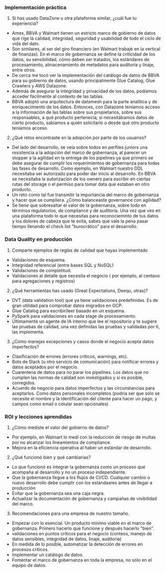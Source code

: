 ### Implementación práctica
1. Si has usado DataZone u otra plataforma similar, ¿cuál fue tu experiencia?
- Amex, BBVA y Walmart tienen un estricto marco de gobierno de datos que rige la calidad, integridad, seguridad y usabilidad de todo el ciclo de vida del dato.
- Son similares, al ser del giro financiero (en Walmart trabajé en la vertical de finanzas). En el marco de gobernanza se define la criticidad de los datos, su sensibilidad, cómo deben ser tratados, los estándares de procesamiento, almacenamiento de metadatos para auditoría y linaje, entre otros.
- De cerca me tocó ver la implementación del catálogo de datos de BBVA para su gobierno de datos, usando principalmente Glue Catalog, Glue Crawlers y AWS Datazone.
- Además de asegurar la integridad y privacidad de los datos, podíamos acceder fácilmente al contexto de las tablas.
- BBVA adoptó una arquitectura de datamesh para la parte analítica y de enriquecimiento de los datos. Entonces, con Datazone teníamos acceso a la información de las tablas sobre sus propietarios, sobre sus responsables, a qué producto pertenecía; si necesitábamos datos de cierto producto, sabíamos a quién solicitarlo o desde qué otro producto teníamos acceso.
  
2. ¿Qué retos encontraste en la adopción por parte de los usuarios?
- Del lado del desarrollo, se veía sobre todos en perfiles juniors una resistencia a la adopción del marco de gobernanza, al parecer un stopper a la agilidad en la entrega de los pipelines ya que primero se debe asegurar de cumplir los requerimientos de gobernanza para todas las fases de desarrollo. Como ejemplo, en Walmart nuestro DDL necesitaba ser autorizado para poder dar inicio al desarrollo. En BBVA se necesitaba la autorización de los owners para escribir en ciertas rutas del storage o el permiso para tomar data que estaban en otro producto. 
- Un reto como tal fue transmitir la importancia del marco de gobernanza y hacer que se cumpliera.
¿Cómo balanceaste governance con agilidad?
- Se tiene que sobresaltar el valor de la gobernanza, sobre todo en términos regulatorios, de compliance y de auditoría. Una vez que ves en una plataforma todo lo que necesitas para reconocieminto de tus datos y los dolores de cabeza que te evita, sabes que vale la pena pasar tiempo llenando el check list "burocrático" para el desarrollo.

### Data Quality en producción
1. Comparte ejemplos de reglas de calidad que hayas implementado
- Validaciones de esquema.
- Integridad referencial (entre bases SQL y NoSQL)
- Validaciones de completitud.
- Validaciones al detalle que necesita el negocio ( por ejemplo, al centavo para agregaciones y registros)
2. ¿Qué herramientas has usado (Great Expectations, Deequ, otras)?
- DVT (data validation tool) que ya tiene validaciones predefinidas. Es de gran utilidad para comprobar datos migrados en GCP.
- Glue Catalog para escribir/leer basado en un esquema.
- PySpark para validaciones en cada stage de procesamiento.
- Últimamente un agente de IA interno que lee el repositorio y te sugiere las pruebas de calidad, una vez definidas las pruebas y validadas por ti, las implementa.
3. ¿Cómo manejas excepciones y casos donde el negocio acepta datos imperfectos?
  - Clasificación de errores (errores críticos, warnings, etc).
  - Bots de Slack (u otro servicio de comunicación) para notificar errores y datos aceptados por el negocio.
  - Cuarentena de datos para no parar los pipelines. Los datos que no cumplen las normas de calidad son investigados y si es posible, corregidos.
  - Acuerdo de negocio para datos imperfectos y las circunstancias para aceptarlos. Como datos personales incompletos (podría ser que sólo se necesite el nombre y la identificación del cliente para hacer un pago, y campos como email o celular sean opcionales)
### ROI y lecciones aprendidas
1. ¿Cómo mediste el valor del gobierno de datos?
- Por ejemplo, en Walmart lo medí con la reducción de riesgo de multas por no alcanzar los lineamientos de compliance.
- Mejora en la eficiencia operativa al haber un estándar de desarrollo.
2. ¿Qué funcionó bien y qué cambiarías?
- Lo que funcionó es integrar la gobernanza como un proceso que acompaña al desarrollo y no un proceso independiente.
- Que la gobernanza llegue a los flujos de CI/CD. Cualquier cambio o nuevo desarrollo debe cumplir con los estándaares antes de llegar a producción
- Evitar que la gobernanza sea una caja negra.
- Actualizar la documentación de gobernanza y campañas de visibilidad del marco.
3. Recomendaciones para una empresa de nuestro tamaño.
- Empezar con lo esencial. Un producto mínimo viable en el marco de gobernanza. Primero hacerlo que funcione y después hacerlo "bien".
- validaciones en puntos críticos para el negocio (conteos, manejo de datos sensibles, integridad de datos, linaje, auditoria)
- En medida de lo posible, automatizar la detección de errores en procesos críticos.
- Implementar un catálogo de datos.
- Fomentar el marco de gobernanza en toda la empresa, no sólo en el equipo de datos.
